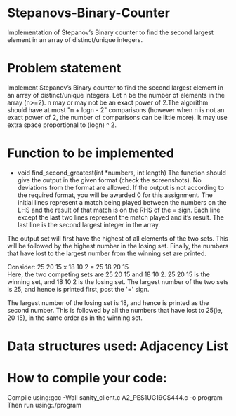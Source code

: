 # Stepanovs-Binary-Counter

Implementation of Stepanov’s Binary counter to find the second largest element in an array of distinct/unique integers.

# Problem statement

Implement Stepanov’s Binary counter to find the second largest element in an array of distinct/unique integers. Let n be the number of elements in the array (n>=2). n may or may not be an exact power of 2.The algorithm should have at most "n + logn - 2" comparisons (however when n is not an exact power of 2, the number of comparisons can be little more). It may use extra space proportional to (logn) ^ 2.

# Function to be implemented

- void find_second_greatest(int \*numbers, int length)
  The function should give the output in the given format (check the screenshots). No deviations from the format are allowed. If the output is not according to the required format, you will be awarded 0 for this assignment.
  The initial lines represent a match being played between the numbers on the LHS and the result of that match is on the RHS of the = sign. Each line except the last two lines represent the match played and it’s result. The last line is the second largest integer in the array.

The output set will first have the highest of all elements of the two sets.
This will be followed by the highest number in the losing set.
Finally, the numbers that have lost to the largest number from the winning set are printed.

Consider:
25 20 15 x 18 10 2 = 25 18 20 15  
Here, the two competing sets are 25 20 15 and 18 10 2.
25 20 15 is the winning set, and 18 10 2 is the losing set.
The largest number of the two sets is 25, and hence is printed first, post the '=' sign.

The largest number of the losing set is 18, and hence is printed as the second number.
This is followed by all the numbers that have lost to 25(ie, 20 15), in the same order as in the winning set.

# Data structures used: Adjacency List

# How to compile your code:

Compile using:gcc -Wall sanity_client.c A2_PES1UG19CS444.c -o program
Then run using:./program
